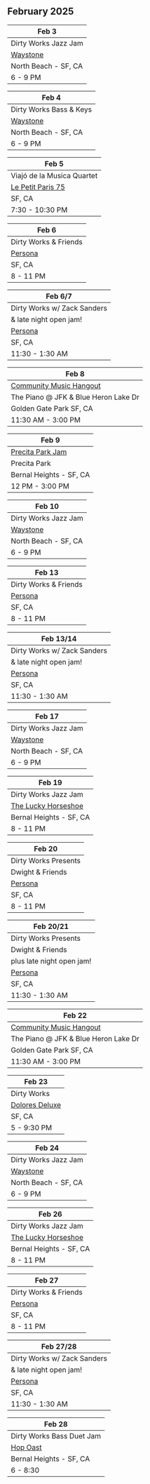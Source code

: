 ## February 2025

| Feb 3
|-
| Dirty Works Jazz Jam
| <a href="https://www.waystonesf.com" target="new">Waystone</a>
| North Beach - SF, CA
| 6 - 9 PM

| Feb 4
|-
| Dirty Works Bass & Keys
| <a href="https://www.waystonesf.com" target="new">Waystone</a>
| North Beach - SF, CA
| 6 - 9 PM

| Feb 5
|-
| Viajó de la Musica Quartet
| <a href="https://lppsf.com" target="Le Petit">Le Petit Paris 75</a>
| SF, CA
| 7:30 - 10:30 PM

| Feb 6
|-
| Dirty Works & Friends
| <a href="https://www.persona-sf.com" target="new">Persona</a>
| SF, CA
| 8 - 11 PM

| Feb 6/7
|-
| Dirty Works w/ Zack Sanders
| & late night open jam!
| <a href="https://www.persona-sf.com" target="new">Persona</a>
| SF, CA
| 11:30 - 1:30 AM

| Feb 8
|-
| <a href="https://goldengatejams.com" target="CMH">Community Music Hangout</a>
| The Piano @ JFK & Blue Heron Lake Dr
| Golden Gate Park SF, CA
| 11:30 AM - 3:00 PM

| Feb 9
|-
| <a href="https://precitajazz.com" target="precita">Precita Park Jam</a>
| Precita Park 
| Bernal Heights - SF, CA
| 12 PM - 3:00 PM

| Feb 10
|-
| Dirty Works Jazz Jam
| <a href="https://www.waystonesf.com" target="new">Waystone</a>
| North Beach - SF, CA
| 6 - 9 PM

| Feb 13
|-
| Dirty Works & Friends
| <a href="https://www.persona-sf.com" target="new">Persona</a>
| SF, CA
| 8 - 11 PM

| Feb 13/14
|-
| Dirty Works w/ Zack Sanders
| & late night open jam!
| <a href="https://www.persona-sf.com" target="new">Persona</a>
| SF, CA
| 11:30 - 1:30 AM

| Feb 17
|-
| Dirty Works Jazz Jam
| <a href="https://www.waystonesf.com" target="new">Waystone</a>
| North Beach - SF, CA
| 6 - 9 PM

| Feb 19
|-
| Dirty Works Jazz Jam
| <a href="https://www.theluckyhorseshoebar.com/" target="Shoe">The Lucky Horseshoe</a>
| Bernal Heights - SF, CA
| 8 - 11 PM

| Feb 20
|-
| Dirty Works Presents
| Dwight & Friends
| <a href="https://www.persona-sf.com" target="new">Persona</a>
| SF, CA
| 8 - 11 PM

| Feb 20/21
|-
| Dirty Works Presents
| Dwight & Friends
| plus late night open jam!
| <a href="https://www.persona-sf.com" target="new">Persona</a>
| SF, CA
| 11:30 - 1:30 AM

| Feb 22
|-
| <a href="https://goldengatejams.com" target="CMH">Community Music Hangout</a>
| The Piano @ JFK & Blue Heron Lake Dr
| Golden Gate Park SF, CA
| 11:30 AM - 3:00 PM

| Feb 23
|-
| Dirty Works
| <a href="https://www.doloresdeluxe.com" target="new">Dolores Deluxe</a>
| SF, CA
| 5 - 9:30 PM

| Feb 24
|-
| Dirty Works Jazz Jam
| <a href="https://www.waystonesf.com" target="new">Waystone</a>
| North Beach - SF, CA
| 6 - 9 PM

| Feb 26
|-
| Dirty Works Jazz Jam
| <a href="https://www.theluckyhorseshoebar.com/" target="Shoe">The Lucky Horseshoe</a>
| Bernal Heights - SF, CA
| 8 - 11 PM

| Feb 27
|-
| Dirty Works & Friends
| <a href="https://www.persona-sf.com" target="new">Persona</a>
| SF, CA
| 8 - 11 PM

| Feb 27/28
|-
| Dirty Works w/ Zack Sanders
| & late night open jam!
| <a href="https://www.persona-sf.com" target="new">Persona</a>
| SF, CA
| 11:30 - 1:30 AM

| Feb 28
|-
| Dirty Works Bass Duet Jam
| <a href="https://hopoast.com" target="new">Hop Oast</a>
| Bernal Heights - SF, CA
| 6 - 8:30
